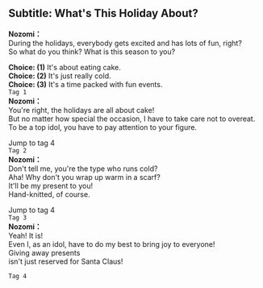 # 

  
## Subtitle: What's This Holiday About?
  
**Nozomi：**  
During the holidays, everybody gets excited and has lots of fun, right?  
So what do you think? What is this season to you?  
  
**Choice: (1)**  It's about eating cake.  
**Choice: (2)**  It's just really cold.  
**Choice: (3)**  It's a time packed with fun events.  
`Tag 1`  
**Nozomi：**  
You're right, the holidays are all about cake!  
But no matter how special the occasion, I have to take care not to overeat.  
To be a top idol, you have to pay attention to your figure.  
  
Jump to tag 4  
`Tag 2`  
**Nozomi：**  
Don't tell me, you're the type who runs cold?  
Aha! Why don't you wrap up warm in a scarf?  
It'll be my present to you!  
Hand-knitted, of course.  
  
Jump to tag 4  
`Tag 3`  
**Nozomi：**  
Yeah! It is!  
Even I, as an idol, have to do my best to bring joy to everyone!  
Giving away presents  
isn't just reserved for Santa Claus!  
  
`Tag 4`  
